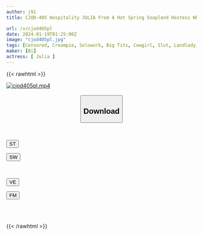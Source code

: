 ```yaml
---
author: j91
title: CJOD-405 Hospitality JULIA From A Hot Spring Soapland Hostess Who Serves Customers 24 Hours A Day And Squeezes Out 20 Sperms.

url: /v/cjod405pl
date: 2024-01-19T01:25:00Z
image: "cjod405pl.jpg"
tags: [Censored, Creampie, Solowork, Big Tits, Cowgirl, Slut, Landlady, Hostess	]
maker: [Bi]
actress: [ Julia ]
---
```



{{< rawhtml >}}

<div class="video" data-videoid="k2WYVWy19DHOxag">
    <a href="javascript:;">
        <img src="/v/cjod405pl/cjod405pl.jpg" width="WIDTH" height="HEIGHT" alt="cjod405pl.mp4" loading="lazy">
    </a>
</div>

<script type="text/javascript" src="https://j91.asia/asset/on-demand-st.js"></script>

<br>
  <link rel="stylesheet" href="https://j91.asia/asset/bs5.css">
  
  <center>
  <button class="btn btn-primary" type="button" data-bs-toggle="collapse" data-bs-target=".multi-collapse" aria-expanded="false" aria-controls="multiCollapseExample1 multiCollapseExample2"><h2>Download</h2></button></center>
</p>
<div class="row">
  <div class="col">
    <div class="collapse multi-collapse" id="multiCollapseExample1">
      <div class="card card-body">
	      	      <br>
<div class="buttons">  
<p><a href="https://streamtape.to/v/k2WYVWy19DHOxag" target="_blank"><button class="btn-hover color-3"><i class="fa fa-download"></i> ST</button></a></p>
<p><a href="https://flaswish.com/rwsd59zl302z" target="_blank"><button class="btn-hover color-2"><i class="fa fa-download"></i> SW</button></a></p></div>
    </div>
  </div>
</div>
  <div class="col">
    <div class="collapse multi-collapse" id="multiCollapseExample2">
      <div class="card card-body">
	      <br>
<div class="buttons">
<p><a href="javascript:;" target="_blank"><button class="btn-hover color-9"><i class="fa fa-download"></i> VE</button></a></p>
<p><a href="javascript:;" target="_blank"><button class="btn-hover color-8"><i class="fa fa-download"></i> FM</button></a></p></div>
<br><br>
      </div>
    </div>
  </div>
</div>

{{< /rawhtml >}}